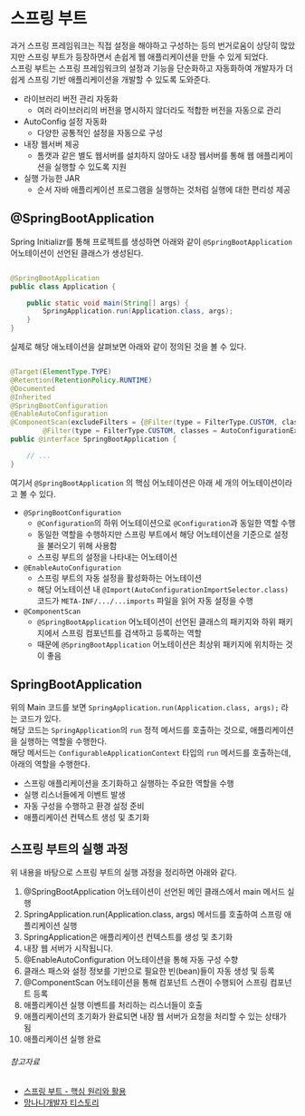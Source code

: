 # 스프링 부트

과거 스프링 프레임워크는 직접 설정을 해야하고 구성하는 등의 번거로움이 상당히 많았지만 스프링 부트가 등장하면서 손쉽게 웹 애플리케이션을 만들 수 있게 되었다.  
스프링 부트는 스프링 프레임워크의 설정과 기능을 단순화하고 자동화하여 개발자가 더 쉽게 스프링 기반 애플리케이션을 개발할 수 있도록 도와준다.

- 라이브러리 버전 관리 자동화
    - 여러 라이브러리의 버전을 명시하지 않더라도 적합한 버전을 자동으로 관리
- AutoConfig 설정 자동화
    - 다양한 공통적인 설정을 자동으로 구성
- 내장 웹서버 제공
    - 톰캣과 같은 별도 웹서버를 설치하지 않아도 내장 웹서버를 통해 웹 애플리케이션을 실행할 수 있도록 지원
- 실행 가능한 JAR
    - 순서 자바 애플리케이션 프로그램을 실행하는 것처럼 실행에 대한 편리성 제공

## @SpringBootApplication

Spring Initializr를 통해 프로젝트를 생성하면 아래와 같이 `@SpringBootApplication` 어노테이션이 선언된 클래스가 생성된다.

```java

@SpringBootApplication
public class Application {

    public static void main(String[] args) {
        SpringApplication.run(Application.class, args);
    }
}
```

실제로 해당 애노테이션을 살펴보면 아래와 같이 정의된 것을 볼 수 있다.

```java

@Target(ElementType.TYPE)
@Retention(RetentionPolicy.RUNTIME)
@Documented
@Inherited
@SpringBootConfiguration
@EnableAutoConfiguration
@ComponentScan(excludeFilters = {@Filter(type = FilterType.CUSTOM, classes = TypeExcludeFilter.class),
        @Filter(type = FilterType.CUSTOM, classes = AutoConfigurationExcludeFilter.class)})
public @interface SpringBootApplication {

    // ...
}
```

여기서 `@SpringBootApplication` 의 핵심 어노테이션은 아래 세 개의 어노테이션이라고 볼 수 있다.

- `@SpringBootConfiguration`
    - `@Configuration`의 하위 어노테이션으로 `@Configuration`과 동일한 역할 수행
    - 동일한 역할을 수행하지만 스프링 부트에서 해당 어노테이션을 기준으로 설정을 불러오기 위해 사용함
    - 스프링 부트의 설정을 나타내는 어노테이션
- `@EnableAutoConfiguration`
    - 스프링 부트의 자동 설정을 활성화하는 어노테이션
    - 해당 어노테이션 내 `@Import(AutoConfigurationImportSelector.class)` 코드가 `META-INF/.../...imports` 파일을 읽어 자동 설정을 수행
- `@ComponentScan`
    - `@SpringBootApplication` 어노테이션이 선언된 클래스의 패키지와 하위 패키지에서 스프링 컴포넌트를 검색하고 등록하는 역할
    - 때문에 `@SpringBootApplication` 어노테이션은 최상위 패키지에 위치하는 것이 좋음

## SpringBootApplication

위의 Main 코드를 보면 `SpringApplication.run(Application.class, args);` 라는 코드가 있다.  
해당 코드는 `SpringApplication`의 `run` 정적 메서드를 호출하는 것으로, 애플리케이션을 실행하는 역할을 수행한다.  
해당 메서드는 `ConfigurableApplicationContext` 타입의 `run` 메서드를 호출하는데, 아래의 역할을 수행한다.

- 스프링 애플리케이션을 초기화하고 실행하는 주요한 역할을 수행
- 실행 리스너들에게 이벤트 발생
- 자동 구성을 수행하고 환경 설정 준비
- 애플리케이션 컨텍스트 생성 및 초기화

## 스프링 부트의 실행 과정

위 내용을 바탕으로 스프링 부트의 실행 과정을 정리하면 아래와 같다.

1. @SpringBootApplication 어노테이션이 선언된 메인 클래스에서 main 메서드 실행
2. SpringApplication.run(Application.class, args) 메서드를 호출하여 스프링 애플리케이션 실행
3. SpringApplication은 애플리케이션 컨텍스트를 생성 및 초기화
4. 내장 웹 서버가 시작됩니다.
5. @EnableAutoConfiguration 어노테이션을 통해 자동 구성 수향
6. 클래스 패스와 설정 정보를 기반으로 필요한 빈(bean)들이 자동 생성 및 등록
7. @ComponentScan 어노테이션을 통해 컴포넌트 스캔이 수행되어 스프링 컴포넌트 등록
8. 애플리케이션 실행 이벤트를 처리하는 리스너들이 호출
9. 애플리케이션의 초기화가 완료되면 내장 웹 서버가 요청을 처리할 수 있는 상태가 됨
10. 애플리케이션 실행 완료

###### 참고자료

- [스프링 부트 - 핵심 원리와 활용](https://www.inflearn.com/course/스프링부트-핵심원리-활용)
- [망나니개발자 티스토리](https://mangkyu.tistory.com/213)